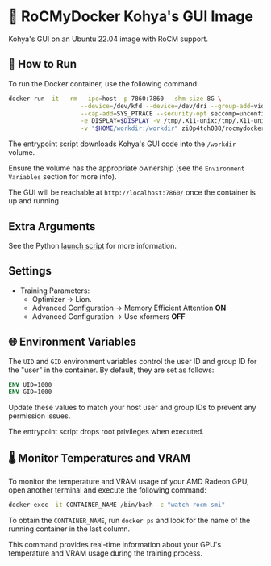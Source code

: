 # 🌟 RoCMyDocker Kohya's GUI Image

Kohya's GUI on an Ubuntu 22.04 image with RoCM support.

## 🏃 How to Run

To run the Docker container, use the following command:

```sh
docker run -it --rm --ipc=host -p 7860:7860 --shm-size 8G \
                    --device=/dev/kfd --device=/dev/dri --group-add=video \
                    --cap-add=SYS_PTRACE --security-opt seccomp=unconfined \
                    -e DISPLAY=$DISPLAY -v /tmp/.X11-unix:/tmp/.X11-unix \
                    -v "$HOME/workdir:/workdir" zi0p4tch088/rocmydocker-kohyas-gui:21.5.7 [EXTRA_ARGS]
```

The entrypoint script downloads Kohya's GUI code into the `/workdir` volume. 

Ensure the volume has the appropriate ownership (see the `Environment Variables` section for more info).

The GUI will be reachable at `http://localhost:7860/` once the container is up and running.

## Extra Arguments

See the Python [launch script](https://github.com/bmaltais/kohya_ss/blob/master/kohya_gui.py#L145-L170) for more information.

## Settings

- Training Parameters:
    - Optimizer -> Lion.
    - Advanced Configuration -> Memory Efficient Attention **ON**
    - Advanced Configuration -> Use xformers **OFF**

## 🌐 Environment Variables

The `UID` and `GID` environment variables control the user ID and group ID for the "user" in the container. By default, they are set as follows:

```dockerfile
ENV UID=1000
ENV GID=1000
```

Update these values to match your host user and group IDs to prevent any permission issues. 

The entrypoint script drops root privileges when executed.

## 🌡️ Monitor Temperatures and VRAM

To monitor the temperature and VRAM usage of your AMD Radeon GPU, open another terminal and execute the following command:

```sh
docker exec -it CONTAINER_NAME /bin/bash -c "watch rocm-smi"
```

To obtain the `CONTAINER_NAME`, run `docker ps` and look for the name of the running container in the last column.

This command provides real-time information about your GPU's temperature and VRAM usage during the training process.

